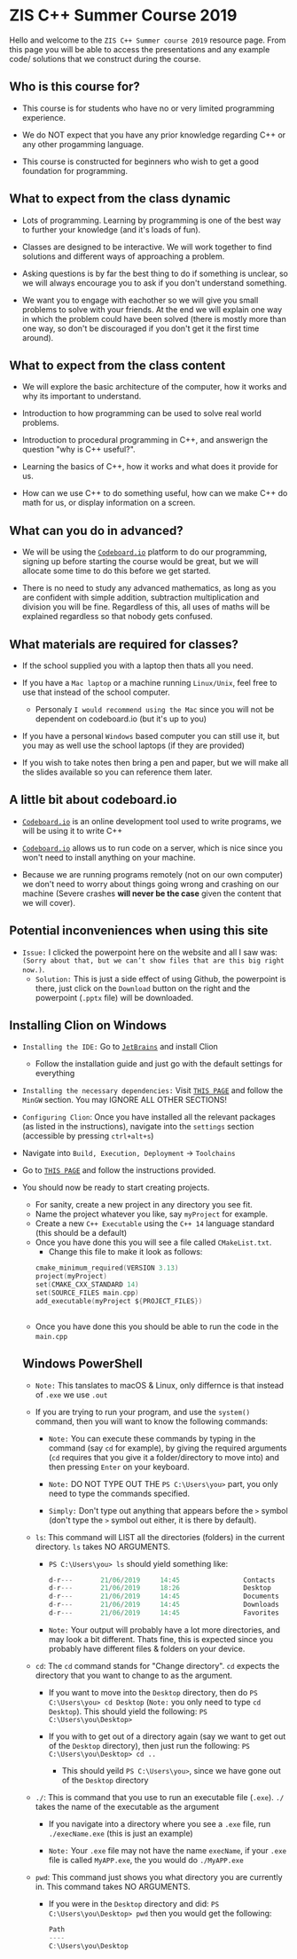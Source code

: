 # ZIS C++ Summer Course 2019
Hello and welcome to the `ZIS C++ Summer course 2019` resource page. From this page you will be able to access the presentations and any example code/ solutions that we construct during the course.





## Who is this course for?
- This course is for students who have no or very limited programming experience. 

- We do NOT expect that you have any prior knowledge regarding C++ or any other progamming language. 

- This course is constructed for beginners who wish to get a good foundation for programming.




## What to expect from the class dynamic
- Lots of programming. Learning by programming is one of the best way to further your knowledge (and it's loads of fun).  

- Classes are designed to be interactive. We will work together to find solutions and different ways of approaching a problem.

- Asking questions is by far the best thing to do if something is unclear, so we will always encourage you to ask if you don't understand something.

- We want you to engage with eachother so we will give you small problems to solve with your friends. At the end we will explain one way in which the problem could have been solved (there is mostly more than one way, so don't be discouraged if you don't get it the first time around).




## What to expect from the class content
- We will explore the basic architecture of the computer, how it works and why its important to understand.

- Introduction to how programming can be used to solve real world problems.

- Introduction to procedural programming in C++, and answerign the question "why is C++ useful?".

- Learning the basics of C++, how it works and what does it provide for us.

- How can we use C++ to do something useful, how can we make C++ do math for us, or display information on a screen.




## What can you do in advanced?
- We will be using the [`Codeboard.io`](https://codeboard.io) platform to do our programming, signing up before starting the course would be great, but we will allocate some time to do this before we get started.

- There is no need to study any advanced mathematics, as long as you are confident with simple addition, subtraction multiplication and division you will be fine. Regardless of this, all uses of maths will be explained regardless so that nobody gets confused.



## What materials are required for classes?
- If the school supplied you with a laptop then thats all you need.

- If you have a `Mac laptop` or a machine running `Linux/Unix`, feel free to use that instead of the school computer. 
  - Personaly `I would recommend using the Mac` since you will not be dependent on codeboard.io (but it's up to you)

- If you have a personal `Windows` based computer you can still use it, but you may as well use the school laptops (if they are provided)

- If you wish to take notes then bring a pen and paper, but we will make all the slides available so you can reference them later.




## A little bit about codeboard.io
- [`Codeboard.io`](https://codeboard.io) is an online development tool used to write programs, we will be using it to write C++

- [`Codeboard.io`](https://codeboard.io) allows us to run code on a server, which is nice since you won't need to install anything on your machine.

- Because we are running programs remotely (not on our own computer) we don't need to worry about things going wrong and crashing on our machine (Severe crashes <b>will never be the case</b> given the content that we will cover).





## Potential inconveniences when using this site

- `Issue:` I clicked the powerpoint here on the website and all I saw was: `(Sorry about that, but we can’t show files that are this big right now.)`.
  - `Solution:` This is just a side effect of using Github, the powerpoint is there, just click on the `Download` button on the right and the powerpoint (`.pptx` file) will be downloaded.   



## Installing Clion on Windows
- `Installing the IDE:` Go to [`JetBrains`](https://www.jetbrains.com/clion/) and install Clion
  - Follow the installation guide and just go with the default settings for everything
  
 - `Installing the necessary dependencies:` Visit  [`THIS PAGE`](https://www.jetbrains.com/help/clion/quick-tutorial-on-configuring-clion-on-windows.html#MinGW) and follow the `MinGW` section. You may IGNORE ALL OTHER SECTIONS!
 
 - `Configuring Clion`: Once you have installed all the relevant packages (as listed in the instructions), navigate into the `settings` section (accessible by pressing `ctrl+alt+s`)
  - Navigate into `Build, Execution, Deployment` -> `Toolchains`
  - Go to [`THIS PAGE`](https://www.jetbrains.com/help/clion/how-to-create-toolchain-in-clion.html) and follow the instructions provided.

- You should now be ready to start creating projects. 
  - For sanity, create a new project in any directory you see fit.
  - Name the project whatever you like, say `myProject` for example.
  - Create a new `C++ Executable` using the `C++ 14` language standard (this should be a default)
  - Once you have done this you will see a file called `CMakeList.txt`. 
    - Change this file to make it look as follows: 
    ```c
    cmake_minimum_required(VERSION 3.13)
    project(myProject)
    set(CMAKE_CXX_STANDARD 14)
    set(SOURCE_FILES main.cpp)
    add_executable(myProject ${PROJECT_FILES})
 
  - Once you have done this you should be able to run the code in the `main.cpp` 
  
  
  ## Windows PowerShell 
  - `Note:` This tanslates to macOS & Linux, only differnce is that instead of `.exe` we use `.out`
  
  - If you are trying to run your program, and use the `system()` command, then you will want to know the following commands:
    - `Note:` You can execute these commands by typing in the command (say `cd` for example), by giving the required arguments (`cd` requires that you give it a folder/directory to move into) and then pressing `Enter` on your keyboard.
    
    - `Note:` DO NOT TYPE OUT THE `PS C:\Users\you>` part, you only need to type the commands specified.
    - `Simply:` Don't type out anything that appears before the `>` symbol (don't type the `>` symbol out either, it is there by default). 
    
  - `ls`: This command will LIST all the directories (folders) in the current directory. `ls` takes NO ARGUMENTS.
    - `PS C:\Users\you> ls` should yield something like:
      ```c
      d-r---       21/06/2019     14:45                Contacts
      d-r---       21/06/2019     18:26                Desktop
      d-r---       21/06/2019     14:45                Documents
      d-r---       21/06/2019     14:45                Downloads
      d-r---       21/06/2019     14:45                Favorites
      
     - `Note:` Your output will probably have a lot more directories, and may look a bit different. Thats fine, this is expected since you probably have different files & folders on your device.
     
  - `cd`: The `cd` command stands for "Change directory". `cd` expects the directory that you want to change to as the argument.
  
    - If you want to move into the `Desktop` directory, then do `PS C:\Users\you> cd Desktop` (`Note:` you only need to type `cd Desktop`). This should yield the following:
      `PS C:\Users\you\Desktop>`
      
     - If you with to get out of a directory again (say we want to get out of the `Desktop` directory), then just run the following:  `PS C:\Users\you\Desktop> cd ..`
     
        - This should yeild `PS C:\Users\you>`, since we have gone out of the `Desktop` directory
      
  - `./`: This is command that you use to run an executable file (`.exe`). `./` takes the name of the executable as the argument
  
      - If you navigate into a directory where you see a `.exe` file, run `./execName.exe` (this is just an example)
      
      - `Note:` Your `.exe` file may not have the name `execName`, if your `.exe` file is called `MyAPP.exe`, the you would do `./MyAPP.exe`
      
      
   - `pwd`: This command just shows you what directory you are currently in. This command takes NO ARGUMENTS.
      - If you were in the `Desktop` directory and did: `PS C:\Users\you\Desktop> pwd` then you would get the following:
        ```c
        Path
        ----
        C:\Users\you\Desktop
        
        
